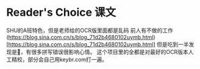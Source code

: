 # Reader's Choice 课文
SHU的A班特色，但是老师给的OCR版里面都是乱码
前人有不做的工作(https://blog.sina.com.cn/s/blog_71d2b4680102uymb.html)[https://blog.sina.com.cn/s/blog_71d2b4680102uymb.html]
但是吃到一半发现是💩，有很多拼写错误很影响心情。
这个项目里的全都是对最好的OCR版本人工精校，部分会自己用keybr.com打一遍。
